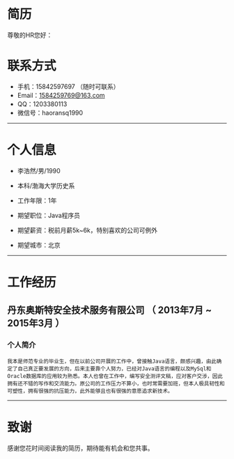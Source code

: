 # 简历
尊敬的HR您好：


# 联系方式

- 手机：15842597697 （随时可联系）
- Email：1584259769@163.com
- QQ：1203380113
- 微信号：haoransq1990

---

# 个人信息

 - 李浩然/男/1990 
 - 本科/渤海大学历史系 
 - 工作年限：1年

 - 期望职位：Java程序员
 - 期望薪资：税前月薪5k~6k，特别喜欢的公司可例外
 - 期望城市：北京

---

# 工作经历

## 丹东奥斯特安全技术服务有限公司 （ 2013年7月 ~ 2015年3月 ）

### 个人简介
    我本是师范专业的毕业生，但在以前公司开展的工作中，曾接触Java语言，颇感兴趣，由此确定了自己真正要发展的方向，后来主要靠个人努力，已经对Java语言的编程以及MySql和Oracle数据库的应用较为熟悉。本人也曾在工作中，编写安全测评文稿，应对客户交涉，因此拥有还不错的写作和交流能力。原公司的工作压力不算小，也时常需要加班，但本人极具韧性和可塑性，拥有很强的抗压能力，此外能够且也有很强的意愿追求新技术。
---

# 致谢
感谢您花时间阅读我的简历，期待能有机会和您共事。
